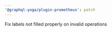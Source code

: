 ```yaml
---
'@graphql-yoga/plugin-prometheus': patch
---
```


Fix labels not filled properly on invalid operations
